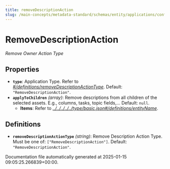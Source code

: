 ```yaml
---
title: removeDescriptionAction
slug: /main-concepts/metadata-standard/schemas/entity/applications/configuration/external/automator/removedescriptionaction
---
```


# RemoveDescriptionAction

*Remove Owner Action Type*

## Properties

- **`type`**: Application Type. Refer to *[#/definitions/removeDescriptionActionType](#definitions/removeDescriptionActionType)*. Default: `"RemoveDescriptionAction"`.
- **`applyToChildren`** *(array)*: Remove descriptions from all children of the selected assets. E.g., columns, tasks, topic fields,... Default: `null`.
  - **Items**: Refer to *[../../../../../type/basic.json#/definitions/entityName](#/../../../../type/basic.json#/definitions/entityName)*.
## Definitions

- **`removeDescriptionActionType`** *(string)*: Remove Description Action Type. Must be one of: `["RemoveDescriptionAction"]`. Default: `"RemoveDescriptionAction"`.


Documentation file automatically generated at 2025-01-15 09:05:25.266839+00:00.

